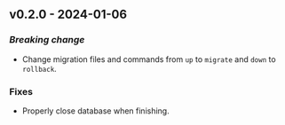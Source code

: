 ## v0.2.0 - 2024-01-06

### *Breaking change*

- Change migration files and commands from `up` to `migrate` and `down` to `rollback`.

### Fixes

- Properly close database when finishing.
